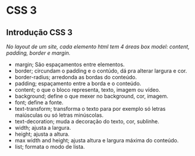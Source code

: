 # CSS 3

## Introdução CSS 3

_No layout de um site, cada elemento html tem 4 áreas box model: content, padding, border e margin._

- margin; São espaçamentos entre elementos.
- border; circundam o padding e o contúdo, dá pra alterar largura e cor.
- border-radius; arredonda as bordas do conteúdo.
- padding; espaçamento entre a borda e o conteúdo.
- content; o que o bloco representa, texto, imagem ou vídeo.
- background; define o que mexer no background, cor, imagem.
- font; define a fonte.
- text-transform; transforma o texto para por exemplo só letras maiúsculas ou só letras minúscolas.
- text-decoration; muda a decoração do texto, cor, sublinhe.
- width; ajusta a largura.
- height; ajusta a altura.
- max width and height; ajusta altura e largura máxima do conteúdo.
- list; formata o modo de lista.

  